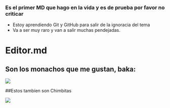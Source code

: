 ###  Es el primer MD que hago en la vida y es de prueba por favor no criticar

- Estoy aprendiendo Git y GitHub para salir de la ignoracia del tema
- Va a ser muy raro y van a salir muchas pendejadas.

# Editor.md

## Son los monachos que me gustan, baka:

![](https://i.imgur.com/hedsZUV.jpg)

##Estos tambíen son Chimbitas

![](https://i.imgur.com/6mClyoI.jpg)

